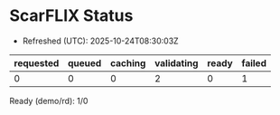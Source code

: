 ﻿# ScarFLIX Status

* Refreshed (UTC): 2025-10-24T08:30:03Z

| requested | queued | caching | validating | ready | failed |
|-----------|--------|---------|------------|-------|--------|
| 0 | 0 | 0 | 2 | 0 | 1 |

Ready (demo/rd): 1/0
